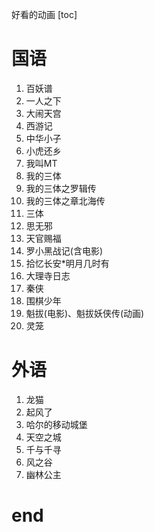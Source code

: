 好看的动画
[toc]

# 国语
1. 百妖谱
2. 一人之下
3. 大闹天宫
4. 西游记
5. 中华小子
6. 小虎还乡
7. 我叫MT
8. 我的三体
9. 我的三体之罗辑传
10. 我的三体之章北海传
11. 三体
12. 思无邪
13. 天官赐福
14. 罗小黑战记(含电影)
15. 拾忆长安*明月几时有
16. 大理寺日志
17. 秦侠
18. 围棋少年
19. 魁拔(电影)、魁拔妖侠传(动画)
20. 灵笼

# 外语
1. 龙猫
2. 起风了
3. 哈尔的移动城堡
4. 天空之城
5. 千与千寻
6. 风之谷
7. 幽林公主


# end
